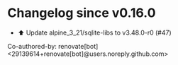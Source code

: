 # Changelog since v0.16.0
- ⬆️ Update alpine_3_21/sqlite-libs to v3.48.0-r0 (#47)

Co-authored-by: renovate[bot] <29139614+renovate[bot]@users.noreply.github.com> 
